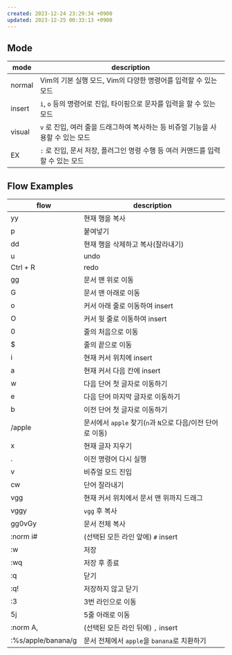 ```yaml
---
created: 2023-12-24 23:29:34 +0900
updated: 2023-12-25 00:33:13 +0900
---
```


## Mode


| mode   | description                                                                     |
|--------|---------------------------------------------------------------------------------|
| normal | Vim의 기본 실행 모드, Vim의 다양한 명령어를 입력할 수 있는 모드                 |
| insert | `i`, `o` 등의 명령어로 진입, 타이핑으로 문자를 입력을 할 수 있는 모드           |
| visual | `v` 로 진입, 여러 줄을 드래그하여 복사하는 등 비쥬얼 기능을 사용할 수 있는 모드 |
| EX     | `:` 로 진입, 문서 저장, 플러그인 명령 수행 등 여러 커맨드를 입력할 수 있는 모드 |


## Flow Examples

| flow               | description                                                |
| ---                | ---                                                        |
| yy                 | 현재 행을 복사                                             |
| p                  | 붙여넣기                                                   |
| dd                 | 현재 행을 삭제하고 복사(잘라내기)                          |
| u                  | undo                                                       |
| Ctrl + R           | redo                                                       |
| gg                 | 문서 맨 위로 이동                                          |
| G                  | 문서 맨 아래로 이동                                        |
| o                  | 커서 아래 줄로 이동하여 insert                             |
| O                  | 커서 윗 줄로 이동하여 insert                               |
| 0                  | 줄의 처음으로 이동                                         |
| $                  | 줄의 끝으로 이동                                           |
| i                  | 현재 커서 위치에 insert                                    |
| a                  | 현재 커서 다음 칸에 insert                                 |
| w                  | 다음 단어 첫 글자로 이동하기                               |
| e                  | 다음 단어 마지막 글자로 이동하기                           |
| b                  | 이전 단어 첫 글자로 이동하기                               |
| /apple             | 문서에서 `apple` 찾기(`n`과 `N`으로 다음/이전 단어로 이동) |
| x                  | 현재 글자 지우기                                           |
| .                  | 이전 명령어 다시 실행                                      |
| v                  | 비쥬얼 모드 진입                                           |
| cw                 | 단어 잘라내기                                              |
| vgg                | 현재 커서 위치에서 문서 맨 위까지 드래그                   |
| vggy               | `vgg` 후 복사                                              |
| gg0vGy             | 문서 전체 복사                                             |
| :norm i#           | (선택된 모든 라인 앞에) `#` insert                         |
| :w                 | 저장                                                       |
| :wq                | 저장 후 종료                                               |
| :q                 | 닫기                                                       |
| :q!                | 저장하지 않고 닫기                                         |
| :3                 | 3번 라인으로 이동                                          |
| 5j                 | 5줄 아래로 이동                                            |
| :norm A,           | (선택된 모든 라인 뒤에) `,` insert                         |
| :%s/apple/banana/g | 문서 전체에서 `apple`을 `banana`로 치환하기                |
